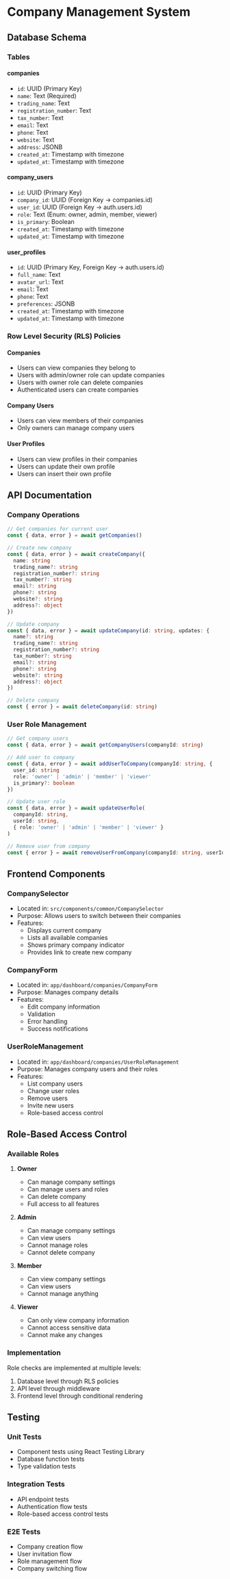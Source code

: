 # Company Management System

## Database Schema

### Tables

#### companies
- `id`: UUID (Primary Key)
- `name`: Text (Required)
- `trading_name`: Text
- `registration_number`: Text
- `tax_number`: Text
- `email`: Text
- `phone`: Text
- `website`: Text
- `address`: JSONB
- `created_at`: Timestamp with timezone
- `updated_at`: Timestamp with timezone

#### company_users
- `id`: UUID (Primary Key)
- `company_id`: UUID (Foreign Key -> companies.id)
- `user_id`: UUID (Foreign Key -> auth.users.id)
- `role`: Text (Enum: owner, admin, member, viewer)
- `is_primary`: Boolean
- `created_at`: Timestamp with timezone
- `updated_at`: Timestamp with timezone

#### user_profiles
- `id`: UUID (Primary Key, Foreign Key -> auth.users.id)
- `full_name`: Text
- `avatar_url`: Text
- `email`: Text
- `phone`: Text
- `preferences`: JSONB
- `created_at`: Timestamp with timezone
- `updated_at`: Timestamp with timezone

### Row Level Security (RLS) Policies

#### Companies
- Users can view companies they belong to
- Users with admin/owner role can update companies
- Users with owner role can delete companies
- Authenticated users can create companies

#### Company Users
- Users can view members of their companies
- Only owners can manage company users

#### User Profiles
- Users can view profiles in their companies
- Users can update their own profile
- Users can insert their own profile

## API Documentation

### Company Operations

```typescript
// Get companies for current user
const { data, error } = await getCompanies()

// Create new company
const { data, error } = await createCompany({
  name: string
  trading_name?: string
  registration_number?: string
  tax_number?: string
  email?: string
  phone?: string
  website?: string
  address?: object
})

// Update company
const { data, error } = await updateCompany(id: string, updates: {
  name?: string
  trading_name?: string
  registration_number?: string
  tax_number?: string
  email?: string
  phone?: string
  website?: string
  address?: object
})

// Delete company
const { error } = await deleteCompany(id: string)
```

### User Role Management

```typescript
// Get company users
const { data, error } = await getCompanyUsers(companyId: string)

// Add user to company
const { data, error } = await addUserToCompany(companyId: string, {
  user_id: string
  role: 'owner' | 'admin' | 'member' | 'viewer'
  is_primary?: boolean
})

// Update user role
const { data, error } = await updateUserRole(
  companyId: string,
  userId: string,
  { role: 'owner' | 'admin' | 'member' | 'viewer' }
)

// Remove user from company
const { error } = await removeUserFromCompany(companyId: string, userId: string)
```

## Frontend Components

### CompanySelector
- Located in: `src/components/common/CompanySelector`
- Purpose: Allows users to switch between their companies
- Features:
  - Displays current company
  - Lists all available companies
  - Shows primary company indicator
  - Provides link to create new company

### CompanyForm
- Located in: `app/dashboard/companies/CompanyForm`
- Purpose: Manages company details
- Features:
  - Edit company information
  - Validation
  - Error handling
  - Success notifications

### UserRoleManagement
- Located in: `app/dashboard/companies/UserRoleManagement`
- Purpose: Manages company users and their roles
- Features:
  - List company users
  - Change user roles
  - Remove users
  - Invite new users
  - Role-based access control

## Role-Based Access Control

### Available Roles

1. **Owner**
   - Can manage company settings
   - Can manage users and roles
   - Can delete company
   - Full access to all features

2. **Admin**
   - Can manage company settings
   - Can view users
   - Cannot manage roles
   - Cannot delete company

3. **Member**
   - Can view company settings
   - Can view users
   - Cannot manage anything

4. **Viewer**
   - Can only view company information
   - Cannot access sensitive data
   - Cannot make any changes

### Implementation

Role checks are implemented at multiple levels:
1. Database level through RLS policies
2. API level through middleware
3. Frontend level through conditional rendering

## Testing

### Unit Tests
- Component tests using React Testing Library
- Database function tests
- Type validation tests

### Integration Tests
- API endpoint tests
- Authentication flow tests
- Role-based access control tests

### E2E Tests
- Company creation flow
- User invitation flow
- Role management flow
- Company switching flow 